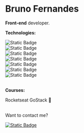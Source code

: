 <h1>Bruno Fernandes</h1>

<b>Front-end</b> developer.
</br>

<div class="technologies">
  <p>
    <b>Technologies:</b>
  </p>
  <img alt="Static Badge" src="https://img.shields.io/badge/React-logo?style=flat&logo=React&logoColor=%23000000&color=%2361DAFB"></br>
  <img alt="Static Badge" src="https://img.shields.io/badge/React_Native-000000?style=flat&logo=React&logoColor=%23000000&labelColor=%2361DAFB&color=%2361DAFB"></br>
  <img alt="Static Badge" src="https://img.shields.io/badge/TypeScript-logo?style=flat&logo=typescript&logoColor=%23ffffff&labelColor=%233178C6&color=%233178C6"></br>
  <img alt="Static Badge" src="https://img.shields.io/badge/JavaScript-000000?style=flat&logo=JavaScript&logoColor=%23000000&labelColor=%23F7DF1E&color=%23F7DF1E"></br>
  <img alt="Static Badge" src="https://img.shields.io/badge/CSS-000000?style=flat&logo=CSS3&logoColor=%23000000&labelColor=%231572B6&color=%231572B6"></br>
  <img alt="Static Badge" src="https://img.shields.io/badge/HTML5-000000?style=flat&logo=HTML5&logoColor=%23000000&labelColor=%23e34f26&color=%23e34f26"></br>
  <img alt="Static Badge" src="https://img.shields.io/badge/MongoDB-logo?style=flat&logo=mongodb&logoColor=%23ffffff&labelColor=%2347A248&color=%2347A248">
</div>
</br>
<p>
  <b>
    Courses:
  </b>
</p>
Rocketseat GoStack 🚀 </br>
</br>
<p>Want to contact me?</p>
<div class="social-icons">
  <div>
    <a href="mailto:bmacarini@gmail.com">
      <img alt="Static Badge" src="https://img.shields.io/badge/Gmail-contact?style=flat&logo=gmail&logoColor=%23FFFFFF&labelColor=%23EA4335&color=%23EA4335&link=%3A%20bmacarini%40gmail.com">
    </a>
  </div>
</div>
